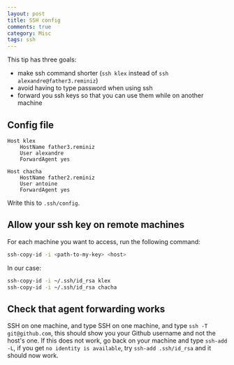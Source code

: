 ```yaml
---
layout: post
title: SSH config
comments: true
category: Misc
tags: ssh
---
```


This tip has three goals:
- make ssh command shorter (`ssh klex` instead of `ssh alexandre@father3.reminiz`)
- avoid having to type password when using ssh
- forward you ssh keys so that you can use them while on another machine

## Config file

```
Host klex
    HostName father3.reminiz
    User alexandre
    ForwardAgent yes

Host chacha
    HostName father2.reminiz
    User antoine
    ForwardAgent yes
```

Write this to `.ssh/config`.


## Allow your ssh key on remote machines

For each machine you want to access, run the following command:

```bash
ssh-copy-id -i <path-to-my-key> <host>
```

In our case:

```bash
ssh-copy-id -i ~/.ssh/id_rsa klex
ssh-copy-id -i ~/.ssh/id_rsa chacha
```


## Check that agent forwarding works

SSH on one machine, and type SSH on one machine, and type `ssh -T git@github.com`, this should show you 
your Github username and not the host's one.
If this does not work, go back on your machine and type `ssh-add -L`, if you get `no identity is available`, try 
`ssh-add .ssh/id_rsa` and it should now work.
